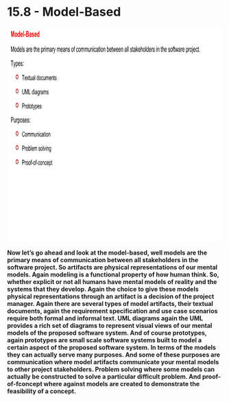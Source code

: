 # 15.8 - Model-Based

<img src="/images/15_08_01.jpg" width="800" height="500">

**Now let’s go ahead and look at the model-based, well models are the primary means of communication between all stakeholders in the software project. So artifacts are physical representations of our mental models. Again modeling is a functional property of how human think. So, whether explicit or not all humans have mental models of reality and the systems that they develop. Again the choice to give these models physical representations through an artifact is a decision of the project manager. Again there are several types of model artifacts, their textual documents, again the requirement specification and use case scenarios require both formal and informal text. UML diagrams again the UML provides a rich set of diagrams to represent visual views of our mental models of the proposed software system. And of course prototypes, again prototypes are small scale software systems built to model a certain aspect of the proposed software system. In terms of the models they can actually serve many purposes. And some of these purposes are communication where model artifacts communicate your mental models to other project stakeholders. Problem solving where some models can actually be constructed to solve a particular difficult problem. And proof-of-fconcept where against models are created to demonstrate the feasibility of a concept.**
